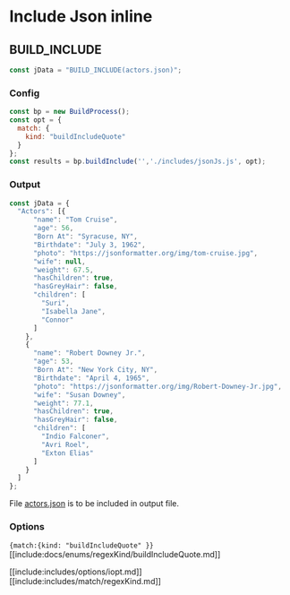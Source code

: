 # Include Json inline

## BUILD_INCLUDE

<div class="nowrapcode">

```js
const jData = "BUILD_INCLUDE(actors.json)";
```

</div>

### Config

````js
const bp = new BuildProcess();
const opt = {
  match: {
    kind: "buildIncludeQuote"
  }
};
const results = bp.buildInclude('','./includes/jsonJs.js', opt);
````

### Output

```js
const jData = {
  "Actors": [{
      "name": "Tom Cruise",
      "age": 56,
      "Born At": "Syracuse, NY",
      "Birthdate": "July 3, 1962",
      "photo": "https://jsonformatter.org/img/tom-cruise.jpg",
      "wife": null,
      "weight": 67.5,
      "hasChildren": true,
      "hasGreyHair": false,
      "children": [
        "Suri",
        "Isabella Jane",
        "Connor"
      ]
    },
    {
      "name": "Robert Downey Jr.",
      "age": 53,
      "Born At": "New York City, NY",
      "Birthdate": "April 4, 1965",
      "photo": "https://jsonformatter.org/img/Robert-Downey-Jr.jpg",
      "wife": "Susan Downey",
      "weight": 77.1,
      "hasChildren": true,
      "hasGreyHair": false,
      "children": [
        "Indio Falconer",
        "Avri Roel",
        "Exton Elias"
      ]
    }
  ]
};
```

File [actors.json](replacements/actors.json.html) is to be included in output file.

### Options

`{match:{kind: "buildIncludeQuote" }}`  
[[include:docs/enums/regexKind/buildIncludeQuote.md]]

[[include:includes/options/iopt.md]]
[[include:includes/match/regexKind.md]]